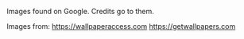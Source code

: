 Images found on Google. Credits go to them.

Images from:
https://wallpaperaccess.com
https://getwallpapers.com